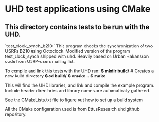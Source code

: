 UHD test applications using CMake
=================================

## This directory contains tests to be run with the UHD.

´test_clock_synch_b210:´ This program checks the synchronization of two USRPs B210 using Octoclock. 
Modified version of the program test_clock_synch shipped with uhd.
Heavily based on Urban Hakansson code from USRP-users mailing list.

To compile and link this tests with the UHD run:
__$ mkdir build/__ # Creates a new build directory
__$ cd build/__
__$ cmake ..__
__$ make__

This will find the UHD libraries, and link and compile the example
program. Include header directories and library names are automatically
gathered.

See the CMakeLists.txt file to figure out how to set up a build system.

All the CMake configuration used is from EttusResearch uhd github repository.